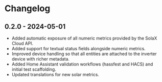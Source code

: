 # Changelog

## 0.2.0 - 2024-05-01
- Added automatic exposure of all numeric metrics provided by the SolaX Cloud API.
- Added support for textual status fields alongside numeric metrics.
- Improved device handling so that all entities are attached to the inverter device with richer metadata.
- Added Home Assistant validation workflows (hassfest and HACS) and initial test scaffolding.
- Updated translations for new solar metrics.

